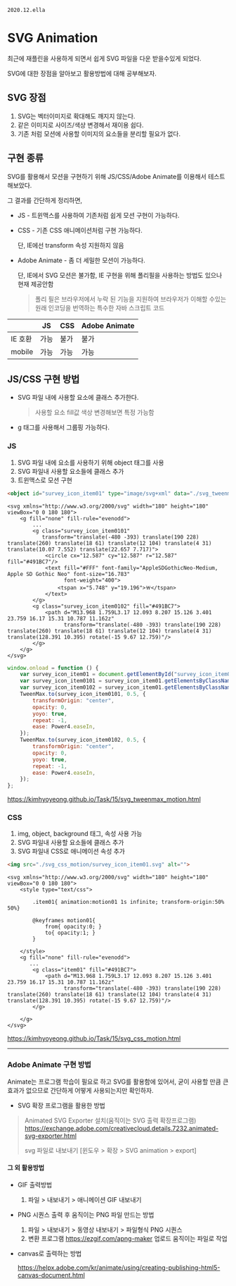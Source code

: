 `2020.12.ella`

# SVG Animation

최근에 재플린을 사용하게 되면서 쉽게 SVG 파일을 다운 받을수있게 되었다. 

SVG에 대한 장점을 알아보고 활용방법에 대해 공부해보자.



## SVG 장점

1.  SVG는 벡터이미지로 확대해도 깨지지 않는다.
2.  같은 이미지로 사이즈/색상 변경해서 재이용 쉽다.
3.  기존 처럼 모션에 사용할 이미지의 요소들을 분리할 필요가 없다.



## 구현 종류

SVG를 활용해서 모션을 구현하기 위해 JS/CSS/Adobe Animate를 이용해서 테스트 해보았다.

그 결과를 간단하게 정리하면,

- JS - 트윈맥스를 사용하여 기존처럼 쉽게 모션 구현이 가능하다. 

- CSS - 기존 CSS 애니메이션처럼 구현 가능하다.

  단, IE에선 transform 속성 지원하지 않음

- Adobe Animate - 좀 더 세밀한 모션이 가능하다.

   단, IE에서 SVG 모션은 불가함, IE 구현을 위해 폴리필을 사용하는 방법도 있으나 현재 제공안함

   > 폴리 필은 브라우저에서 누락 된 기능을 지원하여 브라우저가 이해할 수있는 원래 인코딩을 번역하는 특수한 자바 스크립트 코드 

   

|         | JS   | CSS  | Adobe Animate |
| ------- | ---- | ---- | ------------- |
| IE 호환 | 가능 | 불가 | 불가          |
| mobile  | 가능 | 가능 | 가능          |



## JS/CSS 구현 방법

- SVG 파일 내에 사용할 요소에 클래스 추가한다.

  > 사용할 요소 fill값 색상 변경해보면 특정 가능함

- g 태그를 사용해서 그룹핑 가능하다.



###  JS

1.  SVG 파일 내에 요소를 사용하기 위해 object 태그를 사용
2.  SVG 파일내 사용할 요소들에 클래스 추가
3.  트윈맥스로 모션 구현

```HTML
<object id="survey_icon_item01" type="image/svg+xml" data="./svg_tweenmax_motion/survey_icon_item01.svg"></object>
```

```SVG
<svg xmlns="http://www.w3.org/2000/svg" width="180" height="180" viewBox="0 0 180 180">
    <g fill="none" fill-rule="evenodd">
        ...
        <g class="survey_icon_item0101"
           transform="translate(-480 -393) translate(190 228) translate(260) translate(18 61) translate(12 104) translate(4 31) translate(10.07 7.552) translate(22.657 7.717)">
            <circle cx="12.587" cy="12.587" r="12.587" fill="#491BC7"/>
            <text fill="#FFF" font-family="AppleSDGothicNeo-Medium, Apple SD Gothic Neo" font-size="16.783"
                  font-weight="400">
                <tspan x="5.748" y="19.196">￦</tspan>
            </text>
        </g>
        <g class="survey_icon_item0102" fill="#491BC7">
            <path d="M13.968 1.759L3.17 12.093 8.207 15.126 3.401 23.759 16.17 15.31 10.787 11.162z"
                  transform="translate(-480 -393) translate(190 228) translate(260) translate(18 61) translate(12 104) translate(4 31) translate(128.391 10.395) rotate(-15 9.67 12.759)"/>
        </g>
    </g>
</svg>

```

```javascript
window.onload = function () {
	var survey_icon_item01 = document.getElementById("survey_icon_item01").contentDocument;
	var survey_icon_item0101 = survey_icon_item01.getElementsByClassName("survey_icon_item0101");
	var survey_icon_item0102 = survey_icon_item01.getElementsByClassName("survey_icon_item0102");
	TweenMax.to(survey_icon_item0101, 0.5, {
		transformOrigin: "center",
		opacity: 0,
		yoyo: true,
		repeat: -1,
		ease: Power4.easeIn,
	});
	TweenMax.to(survey_icon_item0102, 0.5, {
		transformOrigin: "center",
		opacity: 0,
		yoyo: true,
		repeat: -1,
		ease: Power4.easeIn,
	});
};
```

https://kimhyoyeong.github.io/Task/15/svg_tweenmax_motion.html 



### CSS 

1. img, object, background 태그, 속성 사용 가능
2.  SVG 파일내 사용할 요소들에 클래스 추가
3.  SVG 파일내  CSS로 애니메이션 속성 추가

```HTML
<img src="./svg_css_motion/survey_icon_item01.svg" alt="">
```

```SVG
<svg xmlns="http://www.w3.org/2000/svg" width="180" height="180" viewBox="0 0 180 180">
    <style type="text/css">
        
        .item01{ animation:motion01 1s infinite; transform-origin:50% 50%}
        
        @keyframes motion01{
            from{ opacity:0; }
            to{ opacity:1; }
        }
        
    </style>
    <g fill="none" fill-rule="evenodd">
       ...
        <g class="item01" fill="#491BC7">
            <path d="M13.968 1.759L3.17 12.093 8.207 15.126 3.401 23.759 16.17 15.31 10.787 11.162z"
                  transform="translate(-480 -393) translate(190 228) translate(260) translate(18 61) translate(12 104) translate(4 31) translate(128.391 10.395) rotate(-15 9.67 12.759)"/>
        </g>

    </g>
</svg>

```

https://kimhyoyeong.github.io/Task/15/svg_css_motion.html 



------



### Adobe Animate 구현 방법

Animate는 프로그램 학습이 필요로 하고 SVG를 활용함에 있어서, 굳이 사용할 만큼 큰효과가 없으므로 간단하게 어떻게 사용되는지만 확인하자.



- SVG 확장 프로그램을 활용한 방법

> Animated SVG Exporter 설치(움직이는 SVG 출력 확장프로그램)
> https://exchange.adobe.com/creativecloud.details.7232.animated-svg-exporter.html
>
> svg 파일로 내보내기 [윈도우 > 확장 > SVG animation > export]



#### 그 외 활용방법

- GIF  출력방법
  1. 파일 > 내보내기 > 애니메이션 GIF 내보내기

- PNG 시퀀스 출력 후 움직이는 PNG 파일 만드는 방법
  1. 파일 > 내보내기 > 동영상 내보내기 > 파일형식 PNG 시퀀스
  2. 변환 프로그램 https://ezgif.com/apng-maker 업로드 움직이는 파일로 작업 

- canvas로 출력하는 방법

  https://helpx.adobe.com/kr/animate/using/creating-publishing-html5-canvas-document.html






